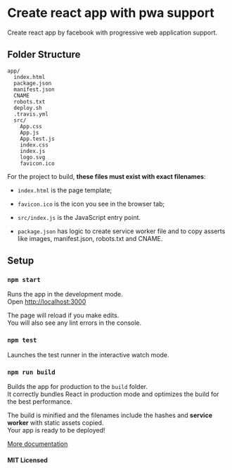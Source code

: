 # Create react app with pwa support

Create react app by facebook with progressive web application support.

## Folder Structure

```
app/
  index.html
  package.json
  manifest.json
  CNAME
  robots.txt
  deploy.sh
  .travis.yml
  src/
    App.css
    App.js
    App.test.js
    index.css
    index.js
    logo.svg
    favicon.ico
```

For the project to build, **these files must exist with exact filenames**:

* `index.html` is the page template;

* `favicon.ico` is the icon you see in the browser tab;

* `src/index.js` is the JavaScript entry point.

* `package.json` has logic to create service worker file and to copy asserts like images, manifest.json, robots.txt and CNAME.

## Setup

### `npm start`

Runs the app in the development mode.<br>
Open [http://localhost:3000](http://localhost:3000)

The page will reload if you make edits.<br>
You will also see any lint errors in the console.

### `npm test`

Launches the test runner in the interactive watch mode.  

### `npm run build`

Builds the app for production to the `build` folder.<br>
It correctly bundles React in production mode and optimizes the build for the best performance.

The build is minified and the filenames include the hashes and **service worker** with static assets copied.<br>
Your app is ready to be deployed!

[More documentation](https://github.com/facebookincubator/create-react-app#create-react-app)

#### MIT Licensed
